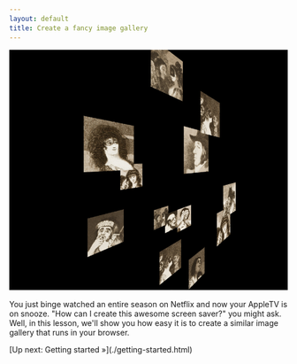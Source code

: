 ```yaml
---
layout: default
title: Create a fancy image gallery
---
```


![appletv.png](appletv.png)

You just binge watched an entire season on Netflix and now your AppleTV is on snooze. "How can I create this awesome screen saver?" you might ask. Well, in this lesson, we'll show you how easy it is to create a similar image gallery that runs in your browser. 


<span class="cta">
[Up next: Getting started &raquo;](./getting-started.html)
</span>


